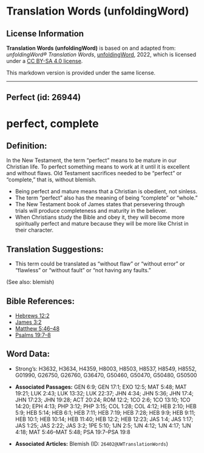 # Translation Words (unfoldingWord)

## License Information

**Translation Words (unfoldingWord)** is based on and adapted from: _unfoldingWord® Translation Words_, [unfoldingWord](https://unfoldingword.org/utw), 2022, which is licensed under a [CC BY-SA 4.0 license](https://creativecommons.org/licenses/by-sa/4.0/legalcode.en).

This markdown version is provided under the same license.



--------------------------------

## Perfect (id: 26944)

perfect, complete
=================

Definition:
-----------

In the New Testament, the term “perfect” means to be mature in our Christian life. To perfect something means to work at it until it is excellent and without flaws. Old Testament sacrifices needed to be “perfect” or “complete,” that is, without blemish.

* Being perfect and mature means that a Christian is obedient, not sinless.
* The term “perfect” also has the meaning of being “complete” or “whole.”
* The New Testament book of James states that persevering through trials will produce completeness and maturity in the believer.
* When Christians study the Bible and obey it, they will become more spiritually perfect and mature because they will be more like Christ in their character.

Translation Suggestions:
------------------------

* This term could be translated as “without flaw” or “without error” or “flawless” or “without fault” or “not having any faults.”

(See also: blemish)

Bible References:
-----------------

* [Hebrews 12:2](https://ref.ly/Heb12:2)
* [James 3:2](https://ref.ly/Jas3:2)
* [Matthew 5:46–48](https://ref.ly/Matt5:46-Matt5:48)
* [Psalms 19:7–8](https://ref.ly/Ps19:7-Ps19:8)

Word Data:
----------

* Strong’s: H3632, H3634, H4359, H8003, H8503, H8537, H8549, H8552, G01990, G26750, G26760, G36470, G50460, G50470, G50480, G50500

* **Associated Passages:** GEN 6:9; GEN 17:1; EXO 12:5; MAT 5:48; MAT 19:21; LUK 2:43; LUK 13:32; LUK 22:37; JHN 4:34; JHN 5:36; JHN 17:4; JHN 17:23; JHN 19:28; ACT 20:24; ROM 12:2; 1CO 2:6; 1CO 13:10; 1CO 14:20; EPH 4:13; PHP 3:12; PHP 3:15; COL 1:28; COL 4:12; HEB 2:10; HEB 5:9; HEB 5:14; HEB 6:1; HEB 7:11; HEB 7:19; HEB 7:28; HEB 9:9; HEB 9:11; HEB 10:1; HEB 10:14; HEB 11:40; HEB 12:2; HEB 12:23; JAS 1:4; JAS 1:17; JAS 1:25; JAS 2:22; JAS 3:2; 1PE 5:10; 1JN 2:5; 1JN 4:12; 1JN 4:17; 1JN 4:18; MAT 5:46–MAT 5:48; PSA 19:7–PSA 19:8
* **Associated Articles:** Blemish (ID: `26402@UWTranslationWords`)

